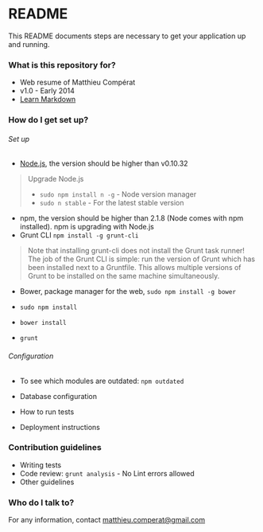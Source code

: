 # README #

This README documents steps are necessary to get your application up and running.

### What is this repository for? ###

* Web resume of Matthieu Compérat
* v1.0 - Early 2014
* [Learn Markdown](https://bitbucket.org/tutorials/markdowndemo)

### How do I get set up? ###

###### Set up ######
* [Node.js](https://nodejs.org/download/), the version should be higher than v0.10.32
> Upgrade Node.js
> * `sudo npm install n -g` - Node version manager
> * `sudo n stable` - For the latest stable version
* npm, the version should be higher than 2.1.8 (Node comes with npm installed). npm is upgrading with Node.js
* Grunt CLI `npm install -g grunt-cli`
> Note that installing grunt-cli does not install the Grunt task runner! The job of the Grunt CLI is simple: run the version of Grunt which has been installed next to a Gruntfile. This allows multiple versions of Grunt to be installed on the same machine simultaneously.
* Bower, package manager for the web, `sudo npm install -g bower`

* `sudo npm install`
* `bower install`
* `grunt`

###### Configuration ######

* To see which modules are outdated: `npm outdated`

* Database configuration
* How to run tests
* Deployment instructions

### Contribution guidelines ###

* Writing tests
* Code review: `grunt analysis` - No Lint errors allowed
* Other guidelines

### Who do I talk to? ###

For any information, contact matthieu.comperat@gmail.com